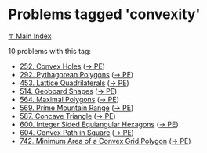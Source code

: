 # Problems tagged 'convexity'

[↑ Main Index](../README.md)

10 problems with this tag:

- [252. Convex Holes](../problems/252.md) ([→ PE](https://projecteuler.net/problem=252))
- [292. Pythagorean Polygons](../problems/292.md) ([→ PE](https://projecteuler.net/problem=292))
- [453. Lattice Quadrilaterals](../problems/453.md) ([→ PE](https://projecteuler.net/problem=453))
- [514. Geoboard Shapes](../problems/514.md) ([→ PE](https://projecteuler.net/problem=514))
- [564. Maximal Polygons](../problems/564.md) ([→ PE](https://projecteuler.net/problem=564))
- [569. Prime Mountain Range](../problems/569.md) ([→ PE](https://projecteuler.net/problem=569))
- [587. Concave Triangle](../problems/587.md) ([→ PE](https://projecteuler.net/problem=587))
- [600. Integer Sided Equiangular Hexagons](../problems/600.md) ([→ PE](https://projecteuler.net/problem=600))
- [604. Convex Path in Square](../problems/604.md) ([→ PE](https://projecteuler.net/problem=604))
- [742. Minimum Area of a Convex Grid Polygon](../problems/742.md) ([→ PE](https://projecteuler.net/problem=742))
